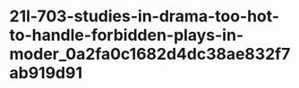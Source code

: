 # 21l-703-studies-in-drama-too-hot-to-handle-forbidden-plays-in-moder_0a2fa0c1682d4dc38ae832f7ab919d91